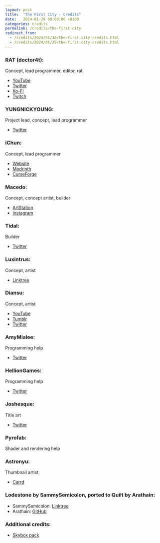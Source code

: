 ```yaml
---
layout: post
title:  "The First City - Credits"
date:   2024-01-29 00:00:00 +0100
categories: credits
permalink: /credits/the-first-city
redirect_from:
  - /credits/2024/01/30/the-first-city-credits.html
  - /credits/2024/01/29/the-first-city-credits.html
---
```


### RAT (doctor4t):

Concept, lead programmer, editor, rat

- [YouTube](https://www.youtube.com/doctor4t)
- [Twitter](https://twitter.com/doctor4t_)
- [Ko-Fi](https://ko-fi.com/doctor4t)
- [Twitch](https://www.twitch.tv/doctor4t)

### YUNGNICKYOUNG:

Project lead, concept, lead programmer

- [Twitter](https://twitter.com/yungnickyoung)

### iChun:

Concept, lead programmer

- [Website](https://ichun.me)
- [Modrinth](https://modrinth.com/user/iChun)
- [CurseForge](https://www.curseforge.com/members/ohaiichun/projects)

### Macedo:

Concept, concept artist, builder

- [ArtStation](https://www.artstation.com/artwork/8balAG)
- [Instagram](https://www.instagram.com/macedo_art/)

### Tidal:

Builder

- [Twitter](https://twitter.com/LukeLonging)

### Luxintrus:

Concept, artist

- [Linktree](https://linktr.ee/luxintrus)

### Diansu:

Concept, artist

- [YouTube](https://www.youtube.com/@diansu4403/videos)
- [Tumblr](https://www.tumblr.com/diansuartistry)
- [Twitter](https://twitter.com/Diansu16)

### AmyMialee:

Programming help

- [Twitter](https://twitter.com/amy_mialee)

### HellionGames:

Programming help

- [Twitter](https://twitter.com/xHellionGamesx)

### Joshesque:

Title art

- [Twitter](https://twitter.com/Minecraftesque)

### Pyrofab:

Shader and rendering help

### Astronyu:

Thumbnail artist

- [Carrd](https://astronyu.carrd.co/)

### Lodestone by SammySemicolon, ported to Quilt by Arathain:

- SammySemicolon: [Linktree](https://linktr.ee/sammysemicolon)
- Arathain: [GitHub](https://github.com/Arathain)

### Additional credits:

- [Skybox pack](https://www.artstation.com/artwork/eJ0YPw)

